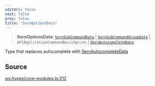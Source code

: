 ```yaml
---
editUrl: false
next: false
prev: false
title: "SernOptionsData"
---
```


> **SernOptionsData**: [`SernSubCommandData`](/v4/api/interfaces/sernsubcommanddata/) \| [`SernSubCommandGroupData`](/v4/api/interfaces/sernsubcommandgroupdata/) \| `APIApplicationCommandBasicOption` \| [`SernAutocompleteData`](/v4/api/interfaces/sernautocompletedata/)

Type that replaces autocomplete with [SernAutocompleteData](../../../../../../../../v4/api/interfaces/sernautocompletedata)

## Source

[src/types/core-modules.ts:212](https://github.com/sern-handler/handler/blob/792015a64e1ac30998977267c7e6c05bfc6f8195/src/types/core-modules.ts#L212)
